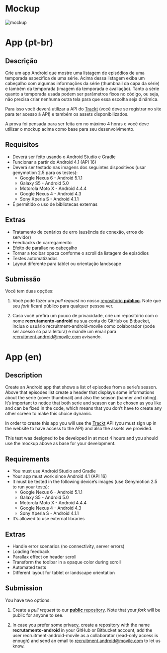 # Mockup

![mockup](https://raw.githubusercontent.com/Movile/recrutamento-android/master/listagem-episodios-da-temporada.png "Mockup")

# App (pt-br)
## Descrição

Crie um app Android que mostre uma listagem de episódios de uma temporada específica de uma série. Acima dessa listagem exiba um cabeçalho com algumas informações da série (thumbnail da capa da série) e também da temporada (imagem da temporada e avaliação). Tanto a série quanto a temporada usada podem ser parâmetros fixos no código, ou seja, não precisa criar nenhuma outra tela para que essa escolha seja dinâmica.

Para isso você deverá utilizar a API do [Trackt](https://trakt.tv) (você deve se registrar no site para ter acesso à API) e também os assets disponibilizados.

A prova foi pensada para ser feita em no máximo 4 horas e você deve utilizar o mockup acima como base para seu desenvolvimento.

## Requisitos
* Deverá ser feito usando o Android Studio e Gradle
* Funcionar a partir do Android 4.1 (API 16)
* Deverá ser testado nas imagens dos seguintes dispositivos (usar genymotion 2.5 para os testes):
  * Google Nexus 6 - Android 5.1.1
  * Galaxy S5 - Android 5.0
  * Motorola Moto X - Android 4.4.4
  * Google Nexus 4 - Android 4.3
  * Sony Xperia S - Android 4.1.1
* É permitido o uso de bibliotecas externas

## Extras

* Tratamento de cenários de erro (ausência de conexão, erros do servidor)
* Feedbacks de carregamento
* Efeito de parallax no cabeçalho
* Tornar a toolbar opaca conforme o scroll da listagem de episódios
* Testes automatizados
* Layout diferente para tablet ou orientação landscape

## Submissão

Você tem duas opções:  

1) Você pode fazer um _pull request_ no nosso [repositório __público__](https://github.com/Movile/recrutamento-android). Note que seu *fork* ficará público para qualquer pessoa ver.

2) Caso você prefira um pouco de privacidade, crie um repositório com o nome **recrutamento-android** na sua conta do GitHub ou Bitbucket, inclua o usuário recruitment-android-movile como colaborador (pode ser acesso só para leitura) e mande um email para recruitment.android@movile.com avisando.

# App (en)
## Description

Create an Android app that shows a list of episodes from a serie’s season. Above that episodes list create a header that displays some informations about the serie (cover thumbnail) and also the season (banner and rating). It’s important to notice that both serie and season can be chosen as you like and can be fixed in the code, which means that you don’t have to create any other screen to make this choice dynamic.

In order to create this app you will use the [Trackt](https://trakt.tv) API (you must sign up in the website to have access to the API) and also the assets we provided.

This test was designed to be developed in at most 4 hours and you should use the mockup above as base for your development.

## Requirements
* You must use Android Studio and Gradle
* Your app must work since Android 4.1 (API 16)
* It must be tested in the following device’s images (use Genymotion 2.5 to run your tests):
  * Google Nexus 6 - Android 5.1.1
  * Galaxy S5 - Android 5.0
  * Motorola Moto X - Android 4.4.4
  * Google Nexus 4 - Android 4.3
  * Sony Xperia S - Android 4.1.1
* It’s allowed to use external libraries

## Extras

* Handle error scenarios (no connectivity, server errors)
* Loading feedback
* Parallax effect on header scroll
* Transform the toolbar in a opaque color during scroll
* Automated tests
* Different layout for tablet or landscape orientation

## Submission

You have two options:  

1) Create a _pull request_ to our [__public__ repository](https://github.com/Movile/recrutamento-android). Note that your *fork* will be public for anyone to see.

2) In case you prefer some privacy, create a repository with the name **recrutamento-android** in your GitHub or Bitbucket account, add the user recruitment-android-movile as a collaborator (read-only access is enough) and send an email to recruitment.android@movile.com to let us know.
